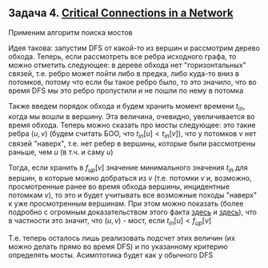 ## Задача 4. [Critical Connections in a Network](https://leetcode.com/problems/critical-connections-in-a-network/)

Применим алгоритм поиска мостов

Идея такова: запустим DFS от какой-то из вершин и рассмотрим дерево обхода. Теперь, если рассмотреть все ребра исходного графа, то можно  отметить следующее: в дереве обхода нет "горизонтальных" связей, т.е. ребро может пойти либо в предка, либо куда-то вниз в потомков, потому что если бы такое ребро было, то это значило, что во время DFS мы это ребро пропустили и не пошли по нему в потомка

Также введем порядок обхода и будем хранить момент времени $t_{in}$, когда мы вошли в вершину. Эта величина, очевидно, увеличивается во время обхода. Теперь можно сказать про мосты следующее: это такие ребра $(u, v)$ (будем считать БОО, что $t_{in}[u] < t_{in}[v]$), что у потомков $v$ нет связей "наверх", т.е. нет ребер в вершины, которые были рассмотрены раньше, чем $u$ (в т.ч. и саму $u$)

Тогда, если хранить в $f_{up}[v]$ значение минимального значения $t_{in}$ для вершин, в которые можно добраться из $v$ (т.е. потомки $v$ и, возможно, просмотренные ранее во время обхода вершины, инцидентные потомкам $v$), то это и будет учитывать все возможные походы "наверх" к уже просмотренным вершинам. При этом можно показать (более подробно с огромным доказательством этого факта [здесь](https://neerc.ifmo.ru/wiki/index.php?title=Использование_обхода_в_глубину_для_поиска_мостов) и [здесь](https://e-maxx.ru/algo/bridge_searching)), что в частности это значит, что $(u, v)$ - мост, если $t_{in}[u] < f_{up}[v]$

Т.е. теперь осталось лишь реализовать подсчет этих величин (их можно делать прямо во время DFS) и по указанному критерию определять мосты. Асимптотика будет как у обычного DFS